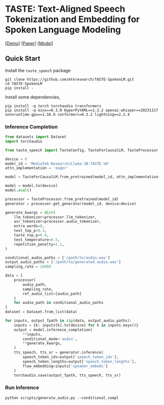 # TASTE: Text-Aligned Speech Tokenization and Embedding for Spoken Language Modeling

[[Demo](https://mtkresearch.github.io/LLaMA-TASTE-Speech.github.io/)] [[Paper]()] [[Model](https://huggingface.co/MediaTek-Research/Llama-1B-TASTE-Speech-V0)]


## Quick Start

Install the `taste_speech` package
```
git clone https://github.com/mtkresearch/TASTE-SpokenLM.git
cd TASTE-SpokenLM
pip install .
```

Install some dependencies,
```
pip install -q torch torchaudio transformers 
pip install -q einx==0.3.0 HyperPyYAML==1.2.2 openai-whisper==20231117 onnxruntime-gpu==1.16.0 conformer==0.3.2 lightning==2.2.4 
```

### Inference Completion

```python
from datasets import Dataset
import torchaudio

from taste_speech import TasteConfig, TasteForCausalLM, TasteProcessor

device = 0
model_id = 'MediaTek-Research/Llama-1B-TASTE-V0'
attn_implementation = 'eager'

model = TasteForCausalLM.from_pretrained(model_id, attn_implementation=attn_implementation)

model = model.to(device)
model.eval()

processor = TasteProcessor.from_pretrained(model_id)
generator = processor.get_generator(model_id, device=device)

generate_kwargs = dict(
    llm_tokenizer=processor.llm_tokenizer,
    asr_tokenizer=processor.audio_tokenizer,
    extra_words=8,
    text_top_p=0.3,
    taste_top_p=0.0,
    text_temperature=0.5,
    repetition_penalty=1.1,
)

conditional_audio_paths = ['/path/to/audio.wav']
output_audio_paths = ['/path/to/generated_audio.wav']
sampling_rate = 16000

data = [
    processor(
        audio_path,
        sampling_rate,
        ref_audio_list=[audio_path]
    )
    for audio_path in conditional_audio_paths
]
dataset = Dataset.from_list(data)

for inputs, output_fpath in zip(data, output_audio_paths):
    inputs = {k: inputs[k].to(device) for k in inputs.keys()}
    output = model.inference_completion(
        **inputs,
        conditional_mode='audio',
        **generate_kwargs,
    )
    tts_speech, tts_sr = generator.inference(
        speech_token_ids=output['speech_token_ids'], 
        speech_token_lengths=output['speech_token_lengths'],
        flow_embedding=inputs['speaker_embeds']
    )
    torchaudio.save(output_fpath, tts_speech, tts_sr)
```

### Run Inference

```
python scripts/generate_audio.py --conditional_compl
```
